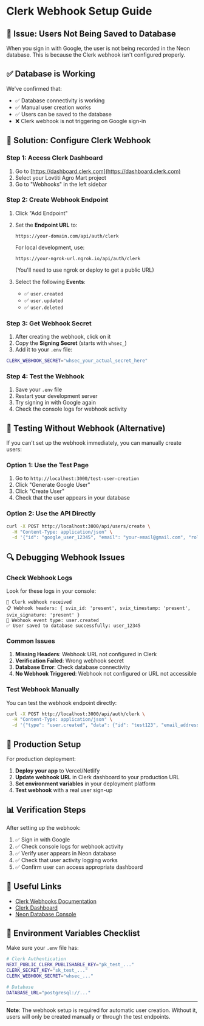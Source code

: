 # Clerk Webhook Setup Guide

## 🚨 Issue: Users Not Being Saved to Database

When you sign in with Google, the user is not being recorded in the Neon database. This is because the Clerk webhook isn't configured properly.

## ✅ Database is Working

We've confirmed that:
- ✅ Database connectivity is working
- ✅ Manual user creation works
- ✅ Users can be saved to the database
- ❌ Clerk webhook is not triggering on Google sign-in

## 🔧 Solution: Configure Clerk Webhook

### Step 1: Access Clerk Dashboard

1. Go to [https://dashboard.clerk.com](https://dashboard.clerk.com)
2. Select your Lovtiti Agro Mart project
3. Go to "Webhooks" in the left sidebar

### Step 2: Create Webhook Endpoint

1. Click "Add Endpoint"
2. Set the **Endpoint URL** to:
   ```
   https://your-domain.com/api/auth/clerk
   ```
   
   For local development, use:
   ```
   https://your-ngrok-url.ngrok.io/api/auth/clerk
   ```
   (You'll need to use ngrok or deploy to get a public URL)

3. Select the following **Events**:
   - ✅ `user.created`
   - ✅ `user.updated`
   - ✅ `user.deleted`

### Step 3: Get Webhook Secret

1. After creating the webhook, click on it
2. Copy the **Signing Secret** (starts with `whsec_`)
3. Add it to your `.env` file:

```bash
CLERK_WEBHOOK_SECRET="whsec_your_actual_secret_here"
```

### Step 4: Test the Webhook

1. Save your `.env` file
2. Restart your development server
3. Try signing in with Google again
4. Check the console logs for webhook activity

## 🧪 Testing Without Webhook (Alternative)

If you can't set up the webhook immediately, you can manually create users:

### Option 1: Use the Test Page

1. Go to `http://localhost:3000/test-user-creation`
2. Click "Generate Google User"
3. Click "Create User"
4. Check that the user appears in your database

### Option 2: Use the API Directly

```bash
curl -X POST http://localhost:3000/api/users/create \
  -H "Content-Type: application/json" \
  -d '{"id": "google_user_12345", "email": "your-email@gmail.com", "role": "BUYER"}'
```

## 🔍 Debugging Webhook Issues

### Check Webhook Logs

Look for these logs in your console:

```
🔔 Clerk webhook received
📋 Webhook headers: { svix_id: 'present', svix_timestamp: 'present', svix_signature: 'present' }
🎯 Webhook event type: user.created
✅ User saved to database successfully: user_12345
```

### Common Issues

1. **Missing Headers**: Webhook URL not configured in Clerk
2. **Verification Failed**: Wrong webhook secret
3. **Database Error**: Check database connectivity
4. **No Webhook Triggered**: Webhook not configured or URL not accessible

### Test Webhook Manually

You can test the webhook endpoint directly:

```bash
curl -X POST http://localhost:3000/api/auth/clerk \
  -H "Content-Type: application/json" \
  -d '{"type": "user.created", "data": {"id": "test123", "email_addresses": [{"email_address": "test@example.com"}]}}'
```

## 🚀 Production Setup

For production deployment:

1. **Deploy your app** to Vercel/Netlify
2. **Update webhook URL** in Clerk dashboard to your production URL
3. **Set environment variables** in your deployment platform
4. **Test webhook** with a real user sign-up

## 📊 Verification Steps

After setting up the webhook:

1. ✅ Sign in with Google
2. ✅ Check console logs for webhook activity
3. ✅ Verify user appears in Neon database
4. ✅ Check that user activity logging works
5. ✅ Confirm user can access appropriate dashboard

## 🔗 Useful Links

- [Clerk Webhooks Documentation](https://clerk.com/docs/webhooks)
- [Clerk Dashboard](https://dashboard.clerk.com)
- [Neon Database Console](https://console.neon.tech)

## 📝 Environment Variables Checklist

Make sure your `.env` file has:

```bash
# Clerk Authentication
NEXT_PUBLIC_CLERK_PUBLISHABLE_KEY="pk_test_..."
CLERK_SECRET_KEY="sk_test_..."
CLERK_WEBHOOK_SECRET="whsec_..."

# Database
DATABASE_URL="postgresql://..."
```

---

**Note**: The webhook setup is required for automatic user creation. Without it, users will only be created manually or through the test endpoints.







